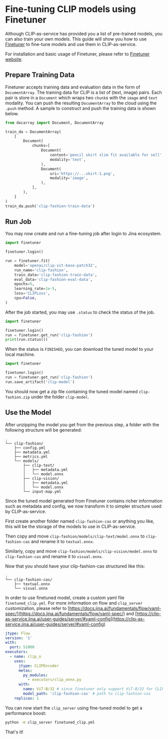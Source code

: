 # Fine-tuning CLIP models using Finetuner

Although CLIP-as-service has provided you a list of pre-trained models, you can also train your own models. 
This guide will show you how to use [Finetuner](https://finetuner.jina.ai) to fine-tune models and use them in CLIP-as-service.

For installation and basic usage of Finetuner, please refer to [Finetuner website](https://finetuner.jina.ai).

## Prepare Training Data

Finetuner accepts training data and evaluation data in the form of `DocumentArray`.
The training data for CLIP is a list of (text, image) pairs.
Each pair is store in a `Document` which wraps two `chunk`s with the `image` and `text` modality.
You can push the resulting `DocumentArray` to the cloud using the `.push` method.
A sample to construct and push the training data is shown below.

```python
from docarray import Document, DocumentArray

train_da = DocumentArray(
    [
        Document(
            chunks=[
                Document(
                    content='pencil skirt slim fit available for sell',
                    modality='text',
                ),
                Document(
                    uri='https://...skirt-1.png',
                    modality='image',
                ),
            ],
        ),
    ]
)
train_da.push('clip-fashion-train-data')
```

## Run Job

You may now create and run a fine-tuning job after login to Jina ecosystem.

```python
import finetuner

finetuner.login()

run = finetuner.fit(
    model='openai/clip-vit-base-patch32',
    run_name='clip-fashion',
    train_data='clip-fashion-train-data',
    eval_data='clip-fashion-eval-data',
    epochs=5,
    learning_rate=1e-5,
    loss='CLIPLoss',
    cpu=False,
)
```

After the job started, you may use `.status` to check the status of the job.

```python
import finetuner

finetuner.login()
run = finetuner.get_run('clip-fashion')
print(run.status())
```

When the status is `FINISHED`, you can download the tuned model to your local machine.

```python
import finetuner

finetuner.login()
run = finetuner.get_run('clip-fashion')
run.save_artifact('clip-model')
```

You should now get a zip file containing the tuned model named `clip-fashion.zip` under the folder `clip-model`.

## Use the Model

After unzipping the model you get from the previous step, a folder with the following structure will be generated:

```text
.
└── clip-fashion/
    ├── config.yml
    ├── metadata.yml
    ├── metrics.yml
    └── models/
        ├── clip-text/
        │   ├── metadata.yml
        │   └── model.onnx
        ├── clip-vision/
        │   ├── metadata.yml
        │   └── model.onnx
        └── input-map.yml
```

Since the tuned model generated from Finetuner contains richer information such as metadata and config, we now transform it to simpler structure used by CLIP-as-service.

First create another folder named `clip-fashion-cas` or anything you like, this will be the storage of the models to use in CLIP-as-service.

Then copy and move `clip-fashion/models/clip-text/model.onnx` to `clip-fashion-cas` and rename it to `textual.onnx`.

Similarly, copy and move `clip-fashion/models/clip-vision/model.onnx` to `clip-fashion-cas` and rename it to `visual.onnx`.

Now that you should have your clip-fashion-cas structured like this:

```text
.
└── clip-fashion-cas/
    ├── textual.onnx
    └── visual.onnx
```

In order to use finetuned model, create a custom yaml file `finetuned_clip.yml`. For more information on flow and `clip_server` customization, please refer to [https://docs.jina.ai/fundamentals/flow/yaml-spec/](https://docs.jina.ai/fundamentals/flow/yaml-spec/) and [https://clip-as-service.jina.ai/user-guides/server/#yaml-config](https://clip-as-service.jina.ai/user-guides/server/#yaml-config)

```yaml
jtype: Flow
version: '1'
with:
  port: 51000
executors:
  - name: clip_o
    uses:
      jtype: CLIPEncoder
      metas:
        py_modules:
          - executors/clip_onnx.py
      with:
        name: ViT-B/32 # since finetuner only support ViT-B/32 for CLIP
        model_path: 'clip-fashion-cas' # path to clip-fashion-cas
    replicas: 1
```

You can now start the `clip_server` using fine-tuned model to get a performance boost:

```bash
python -m clip_server finetuned_clip.yml
```

That's it! 